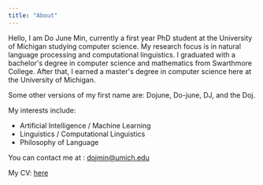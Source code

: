 ```yaml
---
title: "About"
---
```


Hello, I am Do June Min, currently a first year PhD student at the University of Michigan studying computer science. 
My research focus is in natural language processing and computational linguistics.
I graduated with a bachelor's degree in computer science and mathematics from Swarthmore College. 
After that, I earned a master's degree in computer science here at the University of Michigan.

Some other versions of my first name are: Dojune, Do-june, DJ, and the Doj. 

My interests include:
- Artificial Intelligence / Machine Learning
- Linguistics / Computational Linguistics
- Philosophy of Language

You can contact me at : <a href="dojmin@umich.edu">dojmin@umich.edu</a>

My CV: <a href="https://mindojune.github.io/cv.pdf">here</a>
